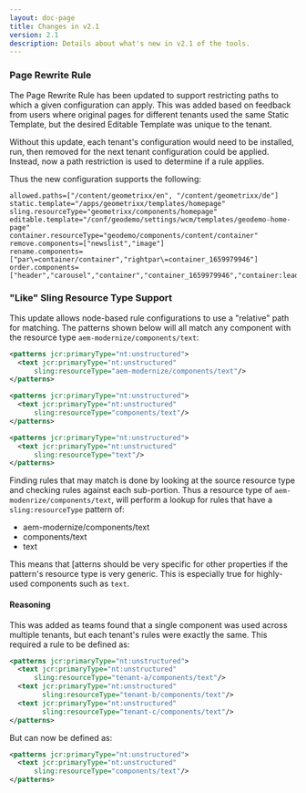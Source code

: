 ```yaml
---
layout: doc-page
title: Changes in v2.1
version: 2.1
description: Details about what's new in v2.1 of the tools.
---
```


### Page Rewrite Rule

The Page Rewrite Rule has been updated to support restricting paths to which a given configuration can apply. This was added based on feedback from users where original pages for different tenants used the same Static Template, but the desired Editable Template was unique to the tenant. 

Without this update, each tenant's configuration would need to be installed, run, then removed for the next tenant configuration could be applied. Instead, now a path restriction is used to determine if a rule applies. 

Thus the new configuration supports the following:

``` properties
allowed.paths=["/content/geometrixx/en", "/content/geometrixx/de"]
static.template="/apps/geometrixx/templates/homepage"
sling.resourceType="geometrixx/components/homepage"
editable.template="/conf/geodemo/settings/wcm/templates/geodemo-home-page"
container.resourceType="geodemo/components/content/container"
remove.components=["newslist","image"]
rename.components=["par\=container/container","rightpar\=container_1659979946"]
order.components=["header","carousel","container","container_1659979946","container:lead"]
```

### "Like" Sling Resource Type Support

This update allows node-based rule configurations to use a "relative" path for matching. The patterns shown below will all match any component with the resource type `aem-modernize/components/text`:

```xml
<patterns jcr:primaryType="nt:unstructured">
  <text jcr:primaryType="nt:unstructured"
      sling:resourceType="aem-modernize/components/text"/>
</patterns>

<patterns jcr:primaryType="nt:unstructured">
  <text jcr:primaryType="nt:unstructured"
      sling:resourceType="components/text"/>
</patterns>

<patterns jcr:primaryType="nt:unstructured">
  <text jcr:primaryType="nt:unstructured"
      sling:resourceType="text"/>
</patterns>
```

Finding rules that may match is done by looking at the source resource type and checking rules against each sub-portion. Thus a resource type of `aem-modenrize/components/text`, will perform a lookup for rules that have a `sling:resourceType` pattern of:

  * aem-modernize/components/text
  * components/text
  * text

This means that [atterns should be very specific for other properties if the pattern's resource type is very generic. This is especially true for highly-used components such as `text`.

#### Reasoning

This was added as teams found that a single component was used across multiple tenants, but each tenant's rules were exactly the same. This required a rule to be defined as:

```xml
<patterns jcr:primaryType="nt:unstructured">
  <text jcr:primaryType="nt:unstructured"
      sling:resourceType="tenant-a/components/text"/>
  <text jcr:primaryType="nt:unstructured"
        sling:resourceType="tenant-b/components/text"/>
  <text jcr:primaryType="nt:unstructured"
        sling:resourceType="tenant-c/components/text"/>
</patterns>
```

But can now be defined as:

```xml
<patterns jcr:primaryType="nt:unstructured">
  <text jcr:primaryType="nt:unstructured"
      sling:resourceType="components/text"/>
</patterns>
```
